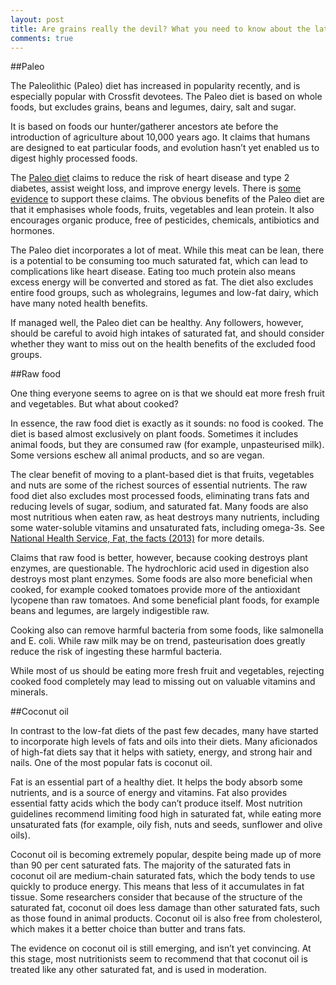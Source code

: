 ```yaml
---
layout: post
title: Are grains really the devil? What you need to know about the latest diet trends.
comments: true
---
```

##Paleo

The Paleolithic (Paleo) diet has increased in popularity recently, and is especially popular with Crossfit devotees. The Paleo diet is based on whole foods, but excludes grains, beans and legumes, dairy, salt and sugar.

It is based on foods our hunter/gatherer ancestors ate before the introduction of agriculture about 10,000 years ago. It claims that humans are designed to eat particular foods, and evolution hasn’t yet enabled us to digest highly processed foods.

The <a href="www.thepaleodiet.com/about-the-paleo-diet" target="_blank">Paleo diet</a> claims to reduce the risk of heart disease and type 2 diabetes, assist weight loss, and improve energy levels.  There is <a href="www.authoritynutrition.com/5-studies-on-the-paleo-diet">some evidence</a> to support these claims.  The obvious benefits of the Paleo diet are that it emphasises whole foods, fruits, vegetables and lean protein. It also encourages organic produce, free of pesticides, chemicals, antibiotics and hormones.

The Paleo diet incorporates a lot of meat. While this meat can be lean, there is a potential to be consuming too much saturated fat, which can lead to complications like heart disease. Eating too much protein also means excess energy will be converted and stored as fat. The diet also excludes entire food groups, such as wholegrains, legumes and low-fat dairy, which have many noted health benefits.

If managed well, the Paleo diet can be healthy. Any followers, however, should be careful to avoid high intakes of saturated fat, and should consider whether they want to miss out on the health benefits of the excluded food groups.

##Raw food

One thing everyone seems to agree on is that we should eat more fresh fruit and vegetables. But what about cooked?

In essence, the raw food diet is exactly as it sounds: no food is cooked. The diet is based almost exclusively on plant foods. Sometimes it includes animal foods, but they are consumed raw (for example, unpasteurised milk). Some versions eschew all animal products, and so are vegan.

The clear benefit of moving to a plant-based diet is that fruits, vegetables and nuts are some of the richest sources of essential nutrients. The raw food diet also excludes most processed foods, eliminating trans fats and reducing levels of sugar, sodium, and saturated fat. Many foods are also most nutritious when eaten raw, as heat destroys many nutrients, including some water-soluble vitamins and unsaturated fats, including omega-3s. See <a href="www.nhs.uk/Livewell/Goodfood/Pages/Fat.aspx">National Health Service, Fat, the facts (2013)</a> for more details.

Claims that raw food is better, however, because cooking destroys plant enzymes, are questionable. The hydrochloric acid used in digestion also destroys most plant enzymes. Some foods are also more beneficial when cooked, for example cooked tomatoes provide more of the antioxidant lycopene than raw tomatoes. And some beneficial plant foods, for example beans and legumes, are largely indigestible raw.

Cooking also can remove harmful bacteria from some foods, like salmonella and E. coli. While raw milk may be on trend, pasteurisation does greatly reduce the risk of ingesting these harmful bacteria.

While most of us should be eating more fresh fruit and vegetables, rejecting cooked food completely may lead to missing out on valuable vitamins and minerals.

##Coconut oil

In contrast to the low-fat diets of the past few decades, many have started to incorporate high levels of fats and oils into their diets. Many aficionados of high-fat diets say that it helps with satiety, energy, and strong hair and nails. One of the most popular fats is coconut oil.

Fat is an essential part of a healthy diet. It helps the body absorb some nutrients, and is a source of energy and vitamins. Fat also provides essential fatty acids which the body can’t produce itself. Most nutrition guidelines recommend limiting food high in saturated fat, while eating more unsaturated fats (for example, oily fish, nuts and seeds, sunflower and olive oils).

Coconut oil is becoming extremely popular, despite being made up of more than 90 per cent saturated fats. The majority of the saturated fats in coconut oil are medium-chain saturated fats, which the body tends to use quickly to produce energy. This means that less of it accumulates in fat tissue. Some researchers consider that because of the structure of the saturated fat, coconut oil does less damage than other saturated fats, such as those found in animal products.  Coconut oil is also free from cholesterol, which makes it a better choice than butter and trans fats.

The evidence on coconut oil is still emerging, and isn’t yet convincing.  At this stage, most nutritionists seem to recommend that that coconut oil is treated like any other saturated fat, and is used in moderation.